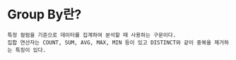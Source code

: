 # Group By란?
    특정 컬럼을 기준으로 데이터를 집계하여 분석할 때 사용하는 구문이다.
    집합 연산자는 COUNT, SUM, AVG, MAX, MIN 등이 있고 DISTINCT와 같이 중복을 제거하는 특징이 있다.
